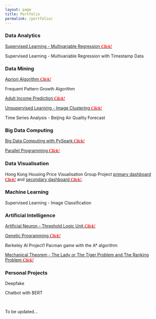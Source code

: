 ```yaml
---
layout: page
title: Portfolio
permalink: /portfolio/
---
```


### __Data Analytics__

[Supervised Learning - Multivariable Regression <span style="color:red; font-family: Babas;">__*Click!*__</span>](https://syenpark.github.io/data_science/2019/09/07/multivariable-regression.html)  

Supervised Learning - Multivariable Regression with Timestamp Data

### __Data Mining__

[Apriori Algorithm <span style="color:red; font-family: Babas;">__*Click!*__</span>](https://syenpark.github.io/data_science/2018/10/01/apriori-algorithm.html)

Frequent Pattern Growth Algorithm

[Adult Income Prediction <span style="color:red; font-family: Babas;">__*Click!*__</span>](https://syenpark.github.io/data_science/2019/01/10/adult-income-prediction.html)

[Unsupervised Learning - Image Clustering <span style="color:red; font-family: Babas;">__*Click!*__</span>](https://syenpark.github.io/machine_learning/2019/09/03/image-clustering.html)

Time Series Analysis - Beijing Air Quality Forecast 



### __Big Data Computing__

[Big Data Computing with PySpark <span style="color:red; font-family: Babas;">__*Click!*__</span>](https://syenpark.github.io/computer_science/2019/06/24/big-data-computing-with-pyspark.html)

[Parallel Programming <span style="color:red; font-family: Babas;">__*Click!*__</span>](https://syenpark.github.io/computer_science/2019/06/23/parallel-programming.html)    



### __Data Visualisation__

Hong Kong Housing Price Visualisation Group Project [primary dashboard <span style="color:red; font-family: Babas;">__*Click!*__</span>](https://public.tableau.com/profile/kenneth.sze#!/vizhome/DashtBoard1/Dashboard1?publish=yes) and [secondary dashboard <span style="color:red; font-family: Babas;">__*Click!*__</span>](https://public.tableau.com/profile/kenneth.sze#!/vizhome/SecondaryDashboard/Dashboard1?publish=yes).   



### __Machine Learning__

Supervised Learning - Image Classification



### __Artificial Intelligence__

[Artificial Neuron - Threshold Logic Unit <span style="color:red; font-family: Babas;">__*Click!*__</span>](https://syenpark.github.io/artificial_intelligence/2019/08/30/threshold-logic-unit.html)

[Genetic Programming <span style="color:red; font-family: Babas;">__*Click!*__</span>](https://syenpark.github.io/artificial_intelligence/2019/09/18/genetic-programming.html)

Berkeley AI Project1 Pacman game with the A* algorithm

[Mechanical Theorem - The Lady or The Tiger Problem and The Ranking Problem <span style="color:red; font-family: Babas;">__*Click!*__</span>](https://colab.research.google.com/drive/1CIOnAFIFGffdfdbETMUoMr-pbM6jnK4d)



### __Personal Projects__

Deepfake

Chatbot with BERT

<br/>

To be updated...